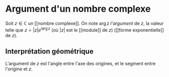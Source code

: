 # Argument d'un nombre complexe
Soit $z\in\mathbb C$ un [[nombre complexe]].
On note $\arg z$ _l'argument_ de $z$, la valeur telle que $z = |z|e^{i\arg z}$ (où $|z|$ est le [[module]] de $z$) ([[forme exponentielle]] de $z$).

## Interprétation géométrique
L'argument de $z$ est l'angle entre l'axe des origines, et le segment entre l'origine et $z$.
